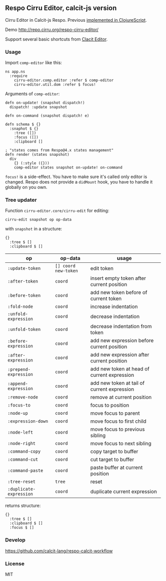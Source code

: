 ## Respo Cirru Editor, calcit-js version

Cirru Editor in Calcit-js Respo. Previous [implemented in ClojureScript](https://github.com/Cirru/respo-cirru-editor).

Demo http://repo.cirru.org/respo-cirru-editor/

Support several basic shortcuts from [Clacit Editor](https://github.com/Cirru/calcit-editor/wiki/Keyboard-Shortcuts).

### Usage

Import `comp-editor` like this:

```cirru
ns app.ns
  :require
    cirru-editor.comp.editor :refer $ comp-editor
    cirru-editor.util.dom :refer $ focus!
```

Arguments of `comp-editor`:

```cirru
defn on-update! (snapshot dispatch!)
  dispatch! :update snapshot

defn on-command (snapshot dispatch! e)

defn schema $ {}
  :snaphot $ {}
    :tree ([])
    :focus ([])
    :clipboard []

; "states comes from Respo@4.x states management"
defn render (states snapshot)
  div
    {} (:style ({}))
    comp-editor states snapshot on-update! on-command
```

`focus!` is a side-effect. You have to make sure it's called only editor is changed.
Respo does not provide a `didMount` hook, you have to handle it globally on you own.

### Tree updater

Function `cirru-editor.core/cirru-edit` for editing:

```cirru
cirru-edit snapshot op op-data
```

with `snapshot` in a structure:

```cirru
{}
  :tree $ []
  :clipboard $ []
```

| op                      | op-data              | usage                                       |
| ----------------------- | -------------------- | ------------------------------------------- |
| `:update-token`         | `[] coord new-token` | edit token                                  |
| `:after-token`          | `coord`              | insert empty token after current position   |
| `:before-token`         | `coord`              | add new token before of current token       |
| `:fold-node`            | `coord`              | increase indentation                        |
| `:unfold-expression`    | `coord`              | decrease indentation                        |
| `:unfold-token`         | `coord`              | decrease indentation from token             |
| `:before-expression`    | `coord`              | add new expression before current position  |
| `:after-expression`     | `coord`              | add new expression after current position   |
| `:prepend-expression`   | `coord`              | add new token at head of current expression |
| `:append-expression`    | `coord`              | add new token at tail of current expression |
| `:remove-node`          | `coord`              | remove at current position                  |
| `:focus-to`             | `coord`              | focus to position                           |
| `:node-up`              | `coord`              | move focus to parent                        |
| `:expression-down`      | `coord`              | move focus to first child                   |
| `:node-left`            | `coord`              | move focus to previous sibling              |
| `:node-right`           | `coord`              | move focus to next sibling                  |
| `:command-copy`         | `coord`              | copy target to buffer                       |
| `:command-cut`          | `coord`              | cut target to buffer                        |
| `:command-paste`        | `coord`              | paste buffer at current position            |
| `:tree-reset`           | `tree`               | reset                                       |
| `:duplicate-expression` | `coord`              | duplicate current expression                |

returns structure:

```cirru
{}
  :tree $ []
  :clipboard $ []
  :focus $ []
```

### Develop

https://github.com/calcit-lang/respo-calcit-workflow

### License

MIT
